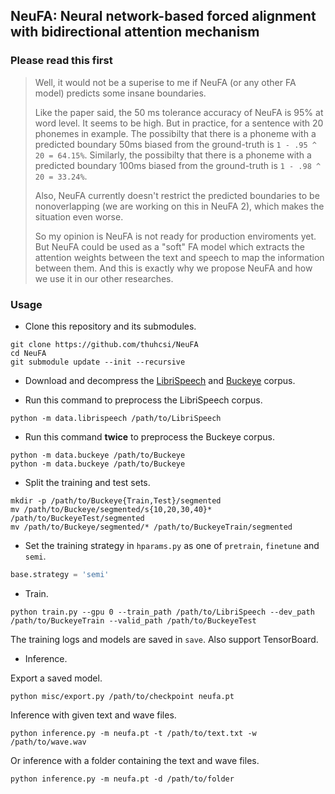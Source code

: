 ## NeuFA: Neural network-based forced alignment with bidirectional attention mechanism

### Please read this first

> Well, it would not be a superise to me if NeuFA (or any other FA model) predicts some insane boundaries.
>
> Like the paper said, the 50 ms tolerance accuracy of NeuFA is 95% at word level.
It seems to be high. But in practice, for a sentence with 20 phonemes in example. The possibilty that there is a phoneme with a predicted boundary 50ms biased from the ground-truth is `1 - .95 ^ 20 = 64.15%`. Similarly, the possibilty that there is a phoneme with a predicted boundary 100ms biased from the ground-truth is `1 - .98 ^ 20 = 33.24%`.
>
> Also, NeuFA currently doesn't restrict the predicted boundaries to be nonoverlapping (we are working on this in NeuFA 2),
which makes the situation even worse.
>
> So my opinion is NeuFA is not ready for production enviroments yet.
But NeuFA could be used as a "soft" FA model which extracts the attention weights between the text and speech to map the information between them. And this is exactly why we propose NeuFA and how we use it in our other researches.

### Usage

* Clone this repository and its submodules.

```shell
git clone https://github.com/thuhcsi/NeuFA
cd NeuFA
git submodule update --init --recursive
```

* Download and decompress the [LibriSpeech](https://www.openslr.org/12) and [Buckeye](https://buckeyecorpus.osu.edu/) corpus.

* Run this command to preprocess the LibriSpeech corpus.

```shell
python -m data.librispeech /path/to/LibriSpeech
```

* Run this command **twice** to preprocess the Buckeye corpus.

```shell
python -m data.buckeye /path/to/Buckeye
python -m data.buckeye /path/to/Buckeye
```
* Split the training and test sets.

```shell
mkdir -p /path/to/Buckeye{Train,Test}/segmented
mv /path/to/Buckeye/segmented/s{10,20,30,40}* /path/to/BuckeyeTest/segmented
mv /path/to/Buckeye/segmented/* /path/to/BuckeyeTrain/segmented
```

* Set the training strategy in `hparams.py` as one of `pretrain`, `finetune` and `semi`.

```python
base.strategy = 'semi'
```

* Train.

```shell
python train.py --gpu 0 --train_path /path/to/LibriSpeech --dev_path /path/to/BuckeyeTrain --valid_path /path/to/BuckeyeTest
```
The training logs and models are saved in `save`. Also support TensorBoard.

* Inference.

Export a saved model.
```shell
python misc/export.py /path/to/checkpoint neufa.pt
```

Inference with given text and wave files.
```shell
python inference.py -m neufa.pt -t /path/to/text.txt -w /path/to/wave.wav
```

Or inference with a folder containing the text and wave files.
```shell
python inference.py -m neufa.pt -d /path/to/folder
```
